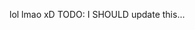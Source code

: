 lol
lmao
xD
TODO: I SHOULD update this...
<!---
bettendanet/bettendanet is a ✨ special ✨ repository because its `README.md` (this file) appears on your GitHub profile.
You can click the Preview link to take a look at your changes.
--->
